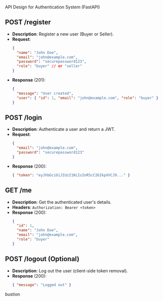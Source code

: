 API Design for Authentication System (FastAPI)
   ## POST /register
   - **Description**: Register a new user (Buyer or Seller).
   - **Request**:
     ```json
     {
       "name": "John Doe",
       "email": "john@example.com",
       "password": "securepassword123",
       "role": "buyer" // or "seller"
     }
     ```
   - **Response** (201):
     ```json
     {
       "message": "User created",
       "user": { "id": 1, "email": "john@example.com", "role": "buyer" }
     }
     ```

   ## POST /login
   - **Description**: Authenticate a user and return a JWT.
   - **Request**:
     ```json
     {
       "email": "john@example.com",
       "password": "securepassword123"
     }
     ```
   - **Response** (200):
     ```json
     { "token": "eyJhbGciOiJIUzI1NiIsInR5cCI6IkpXVCJ9..." }
     ```

   ## GET /me
   - **Description**: Get the authenticated user's details.
   - **Headers**: `Authorization: Bearer <token>`
   - **Response** (200):
     ```json
     {
       "id": 1,
       "name": "John Doe",
       "email": "john@example.com",
       "role": "buyer"
     }
     ```

   ## POST /logout (Optional)
   - **Description**: Log out the user (client-side token removal).
   - **Response** (200):
     ```json
     { "message": "Logged out" }
     ```
   bustion

